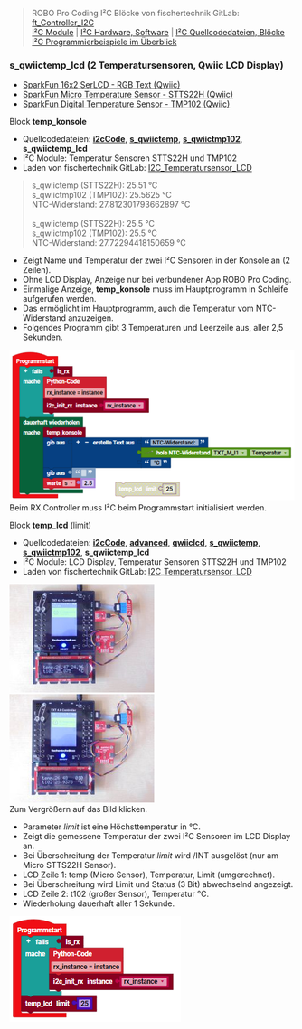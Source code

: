 
> ROBO Pro Coding I²C Blöcke von fischertechnik GitLab: [ft_Controller_I2C](https://git.fischertechnik-cloud.com/i2c/ft_Controller_I2C)\
> [I²C Module](https://elssner.github.io/ft-Controller-I2C/#tabelle-1) |
[I²C Hardware, Software](https://elssner.github.io/ft-Controller-I2C/#ic) |
[I²C Quellcodedateien, Blöcke](https://elssner.github.io/ft-Controller-I2C/#beschreibung-der-quellcodedateien-alphabetisch-geordnet)\
[I²C Programmierbeispiele im Überblick](../examples)


### s_qwiictemp_lcd (2 Temperatursensoren, Qwiic LCD Display)

* [SparkFun 16x2 SerLCD - RGB Text (Qwiic)](https://www.sparkfun.com/products/16397)
* [SparkFun Micro Temperature Sensor - STTS22H (Qwiic)](https://www.sparkfun.com/products/21273)
* [SparkFun Digital Temperature Sensor - TMP102 (Qwiic)](https://www.sparkfun.com/products/16304)
<!--
Hier sind zwei I²C Temperatur Sensoren angeschlossen: [SparkFun Micro Temperature Sensor - STTS22H (Qwiic)](https://www.sparkfun.com/products/21273) und [SparkFun Digital Temperature Sensor - TMP102 (Qwiic)](https://www.sparkfun.com/products/16304).
Beide Temperaturen werden im LCD Display [SparkFun 16x2 SerLCD - RGB Text (Qwiic)](https://www.sparkfun.com/products/16397) angezeigt.\
Das erste Beispiel zeigt die Temperatur in der Konsole an und braucht kein Display.
-->

Block **temp_konsole**
* Quellcodedateien: **[i2cCode](../#i2ccodepy)**, **[s_qwiictemp](../#s_qwiictemppy)**, **[s_qwiictmp102](../#s_qwiictmp102py)**, **s_qwiictemp_lcd**
* I²C Module: Temperatur Sensoren STTS22H und TMP102
* Laden von fischertechnik GitLab: [I2C_Temperatursensor_LCD](https://git.fischertechnik-cloud.com/i2c/I2C_Temperatursensor_LCD)

> s_qwiictemp (STTS22H): 25.51 °C\
s_qwiictmp102 (TMP102): 25.5625 °C\
NTC-Widerstand: 27.812301793662897 °C\
\
s_qwiictemp (STTS22H): 25.5 °C\
s_qwiictmp102 (TMP102): 25.5 °C\
NTC-Widerstand: 27.72294418150659 °C

* Zeigt Name und Temperatur der zwei I²C Sensoren in der Konsole an (2 Zeilen).
* Ohne LCD Display, Anzeige nur bei verbundener App ROBO Pro Coding.
* Einmalige Anzeige, **temp_konsole** muss im Hauptprogramm in Schleife aufgerufen werden.
* Das ermöglicht im Hauptprogramm, auch die Temperatur vom NTC-Widerstand anzuzeigen.
* Folgendes Programm gibt 3 Temperaturen und Leerzeile aus, aller 2,5 Sekunden.

![](temp_konsole.png)\
Beim RX Controller muss I²C beim Programmstart initialisiert werden.

<a name="temp_lcd"></a>
Block **temp_lcd** (limit)
* Quellcodedateien: **[i2cCode](../#i2ccodepy)**, **[advanced](../#advancedpy)**, **[qwiiclcd](../#qwiiclcdpy)**, **[s_qwiictemp](../#s_qwiictemppy)**, **[s_qwiictmp102](../#s_qwiictmp102py)**, **s_qwiictemp_lcd**
* I²C Module: LCD Display, Temperatur Sensoren STTS22H und TMP102
* Laden von fischertechnik GitLab: [I2C_Temperatursensor_LCD](https://git.fischertechnik-cloud.com/i2c/I2C_Temperatursensor_LCD)

[![](DSC00452_256.JPG)](DSC00452.JPG) [![](DSC00454_256.JPG)](DSC00454.JPG)\
Zum Vergrößern auf das Bild klicken.

* Parameter *limit* ist eine Höchsttemperatur in °C.
* Zeigt die gemessene Temperatur der zwei I²C Sensoren im LCD Display an.
* Bei Überschreitung der Temperatur *limit* wird /INT ausgelöst (nur am Micro STTS22H Sensor).
* LCD Zeile 1: temp (Micro Sensor), Temperatur, Limit (umgerechnet).
* Bei Überschreitung wird Limit und Status (3 Bit) abwechselnd angezeigt.
* LCD Zeile 2: t102 (großer Sensor), Temperatur °C.
* Wiederholung dauerhaft aller 1 Sekunde.

![](temp_lcd.png)
